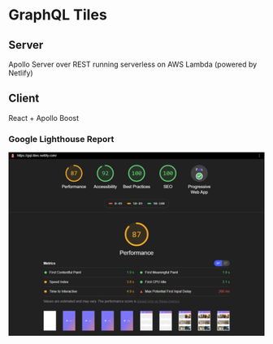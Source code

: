 # GraphQL Tiles

## Server

Apollo Server over REST running serverless on AWS Lambda (powered by Netlify)

## Client

React + Apollo Boost

### Google Lighthouse Report

![Google Lighthouse Report](/lighthouse-report.png)
